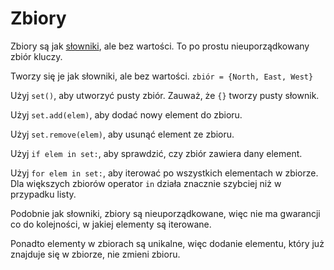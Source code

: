 # Zbiory
Zbiory są jak [słowniki](docs/scripting/dicts.md), ale bez wartości. To po prostu nieuporządkowany zbiór kluczy. 

Tworzy się je jak słowniki, ale bez wartości.
`zbiór = {North, East, West}`

Użyj `set()`, aby utworzyć pusty zbiór. Zauważ, że `{}` tworzy pusty słownik.

Użyj `set.add(elem)`, aby dodać nowy element do zbioru.

Użyj `set.remove(elem)`, aby usunąć element ze zbioru.

Użyj `if elem in set:`, aby sprawdzić, czy zbiór zawiera dany element.

Użyj `for elem in set:`, aby iterować po wszystkich elementach w zbiorze.
Dla większych zbiorów operator `in` działa znacznie szybciej niż w przypadku listy.

Podobnie jak słowniki, zbiory są nieuporządkowane, więc nie ma gwarancji co do kolejności, w jakiej elementy są iterowane.

Ponadto elementy w zbiorach są unikalne, więc dodanie elementu, który już znajduje się w zbiorze, nie zmieni zbioru.